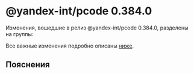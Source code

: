# @yandex-int/pcode 0.384.0

<!-- ЧЕЛОВЕЧЕСКОЕ ВСТУПЛЕНИЕ -->

Изменения, вошедшие в релиз @yandex-int/pcode 0.384.0, разделены на группы:

Все важные изменения подробно описаны [ниже](#Пояснения).

## Пояснения

